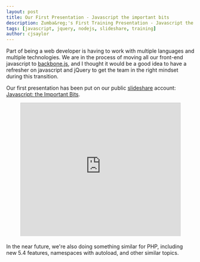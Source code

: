 ```yaml
---
layout: post
title: Our First Presentation - Javascript the important bits 
description: Zumba&reg;'s First Training Presentation - Javascript the important bits 
tags: [javascript, jquery, nodejs, slideshare, training]
author: cjsaylor
---
```


Part of being a web developer is having to work with multiple languages and multiple technologies.  We are in the process of moving all our front-end javascript to [backbone.js](http://backbonejs.org), and I thought it would be a good idea to have a refresher on javascript and jQuery to get the team in the right mindset during this transition.

Our first presentation has been put on our public [slideshare](http://www.slideshare.net/zumbatech) account: [Javascript: the Important Bits](http://www.slideshare.net/zumbatech/javascript-the-importantbits).

<div style="text-align: center">
	<iframe src="http://www.slideshare.net/slideshow/embed_code/14234104" width="427" height="356" frameborder="0" marginwidth="0" marginheight="0" scrolling="no" style="border:1px solid #CCC;border-width:1px 1px 0;margin-bottom:5px" allowfullscreen="allowfullscreen"> </iframe>
</div>

In the near future, we're also doing something similar for PHP, including new 5.4 features, namespaces with autoload, and other similar topics.